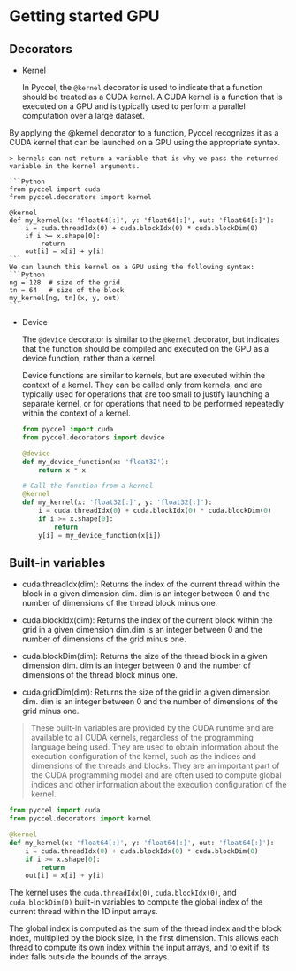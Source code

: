 # Getting started GPU

## Decorators

  * Kernel

    In Pyccel, the `@kernel` decorator is used to indicate that a function should be treated as a CUDA kernel. A CUDA kernel is a function that is executed on a GPU and is typically used to perform a parallel computation over a large dataset.

By applying the @kernel decorator to a function, Pyccel recognizes it as a CUDA kernel that can be launched on a GPU using the appropriate syntax.

    > kernels can not return a variable that is why we pass the returned variable in the kernel arguments.

    ```Python
    from pyccel import cuda
    from pyccel.decorators import kernel

    @kernel
    def my_kernel(x: 'float64[:]', y: 'float64[:]', out: 'float64[:]'):
        i = cuda.threadIdx(0) + cuda.blockIdx(0) * cuda.blockDim(0)
        if i >= x.shape[0]:
            return
        out[i] = x[i] + y[i]
    ```
    We can launch this kernel on a GPU using the following syntax:
    ```Python
    ng = 128  # size of the grid
    tn = 64   # size of the block
    my_kernel[ng, tn](x, y, out)
    ```
  * Device

    The `@device` decorator is similar to the `@kernel` decorator, but indicates that the function should be compiled and executed on the GPU as a device function, rather than a kernel.
    
    Device functions are similar to kernels, but are executed within the context of a kernel. They can be called only from kernels, and are typically used for operations that are too small to justify launching a separate kernel, or for operations that need to be performed repeatedly within the context of a kernel.

    ```Python
    from pyccel import cuda
    from pyccel.decorators import device

    @device
    def my_device_function(x: 'float32'):
        return x * x

    # Call the function from a kernel
    @kernel
    def my_kernel(x: 'float32[:]', y: 'float32[:]'):
        i = cuda.threadIdx(0) + cuda.blockIdx(0) * cuda.blockDim(0)
        if i >= x.shape[0]:
            return
        y[i] = my_device_function(x[i])
    ```

## Built-in variables

  * cuda.threadIdx(dim): Returns the index of the current thread within the block in a given dimension dim. dim is an integer between 0 and the number of dimensions of the thread block minus one.

  * cuda.blockIdx(dim): Returns the index of the current block within the grid in a given dimension dim.dim is an integer between 0 and the number of dimensions of the grid minus one.

  * cuda.blockDim(dim): Returns the size of the thread block in a given dimension dim. dim is an integer between 0 and the number of dimensions of the thread block minus one.

  * cuda.gridDim(dim): Returns the size of the grid in a given dimension dim. dim is an integer between 0 and the number of dimensions of the grid minus one.

> These built-in variables are provided by the CUDA runtime and are available to all CUDA kernels, regardless of the programming language being used. They are used to obtain information about the execution configuration of the kernel, such as the indices and dimensions of the threads and blocks. They are an important part of the CUDA programming model and are often used to compute global indices and other information about the execution configuration of the kernel.

```Python
from pyccel import cuda
from pyccel.decorators import kernel

@kernel
def my_kernel(x: 'float64[:]', y: 'float64[:]', out: 'float64[:]'):
    i = cuda.threadIdx(0) + cuda.blockIdx(0) * cuda.blockDim(0)
    if i >= x.shape[0]:
        return
    out[i] = x[i] + y[i]
```

The kernel uses the `cuda.threadIdx(0)`, `cuda.blockIdx(0)`, and `cuda.blockDim(0)` built-in variables to compute the global index of the current thread within the 1D input arrays. 

The global index is computed as the sum of the thread index and the block index, multiplied by the block size, in the first dimension. This allows each thread to compute its own index within the input arrays, and to exit if its index falls outside the bounds of the arrays.
